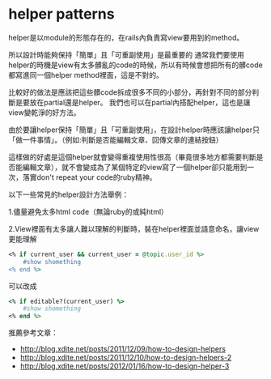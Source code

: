 # helper patterns


helper是以module的形態存在的，在rails內負責寫view要用到的method。

所以設計時能夠保持「簡單」且「可重副使用」是最重要的
通常我們要使用helper的時機是view有太多髒亂的code的時候，所以有時候會想把所有的髒code都寫進同一個helper method裡面，這是不對的。

比較好的做法是應該把這些髒code拆成很多不同的小部分，再針對不同的部分判斷是要放在partial還是helper。
我們也可以在partial內搭配helper，這也是讓view變乾淨的好方法。

由於要讓helper保持「簡單」且「可重副使用」，在設計helper時應該讓helper只「做一件事情」。（例如:判斷是否能編輯文章、回傳文章的連結按鈕）

這樣做的好處是這個helper就會變得重複使用性很高（畢竟很多地方都需要判斷是否能編輯文章），就不會變成為了某個特定的view寫了一個helper卻只能用到一次，落實don't repeat your code的ruby精神。

以下一些常見的helper設計方法舉例：

1.儘量避免太多html code（無論ruby的或純html）

2.View裡面有太多讓人難以理解的判斷時，裝在helper裡面並語意命名，讓view更能理解

```ruby
<% if current_user && current_user = @topic.user_id %>
	#show shomething
<% end %>
```
可以改成
```ruby
<% if editable?(current_user) %>
	#show shomething
<% end %>
```

推薦參考文章：
* http://blog.xdite.net/posts/2011/12/09/how-to-design-helpers
* http://blog.xdite.net/posts/2011/12/10/how-to-design-helpers-2
* http://blog.xdite.net/posts/2012/01/16/how-to-design-helper-3
